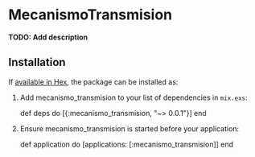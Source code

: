 # MecanismoTransmision

**TODO: Add description**

## Installation

If [available in Hex](https://hex.pm/docs/publish), the package can be installed as:

  1. Add mecanismo_transmision to your list of dependencies in `mix.exs`:

        def deps do
          [{:mecanismo_transmision, "~> 0.0.1"}]
        end

  2. Ensure mecanismo_transmision is started before your application:

        def application do
          [applications: [:mecanismo_transmision]]
        end

